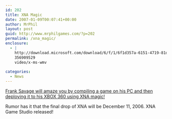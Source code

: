 ```yaml
---
id: 202
title: XNA Magic
date: 2007-01-09T00:07:41+00:00
author: MrPhil
layout: post
guid: http://www.mrphilgames.com/?p=202
permalink: /xna_magic/
enclosure:
  - |
    http://download.microsoft.com/download/6/f/1/6f1d357a-6151-4719-81d8-bb75fb533c2f/RB_FrankSavageOnXNA.wmv
    356909529
    video/x-ms-wmv
    
categories:
  - News
---
```

[Frank Savage will amaze you by compiling a game on his PC and then deploying it to his XBOX 360 using XNA magic!](http://download.microsoft.com/download/6/f/1/6f1d357a-6151-4719-81d8-bb75fb533c2f/RB_FrankSavageOnXNA.wmv)

Rumor has it that the final drop of XNA will be December 11, 2006. XNA Game Studio released!